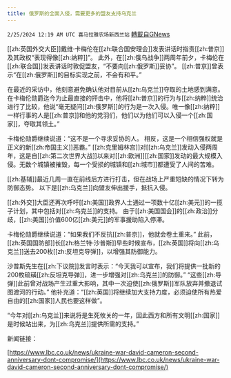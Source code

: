 ```yaml
---
title: 俄罗斯的全面入侵，需要更多的盟友支持乌克兰
---
```

`2/25/2024 12:19 AM UTC 喜马拉雅农场新西兰站` [轉載自GNews](https://gnews.org/articles/2338667)

[[zh:英国外交大臣]]戴维·卡梅伦在[[zh:联合国安理会]]发表讲话时指责[[zh:普京]]及其政权“表现得像[[zh:纳粹]]”。 此外，在[[zh:俄乌战争]]两周年前夕，卡梅伦在[[zh:联合国]]发表讲话时敦促盟友，“不要向[[zh:俄罗斯]]妥协”。 [[zh:普京]]曾表示“在[[zh:俄罗斯]]的目标实现之前，不会有和平。” 

  

  

在最近的采访中，他刻意避免确认他对目前从[[zh:乌克兰]]夺取的土地感到满意。 在卡梅伦勋爵迄今为止最直接的抨击中，他将[[zh:普京]]的行为与[[zh:纳粹]]统治进行了比较，他说“毫无疑问[[zh:俄罗斯]]的行为是一次入侵。唯一像[[zh:纳粹]]一样行事的人是[[zh:普京]]和他的党羽们，他们以为他们可以入侵一个[[zh:国家]]，夺取其领土。”  

  

  

卡梅伦勋爵继续说道：“这不是一个寻求妥协的人。 相反，这是一个相信强权就是正义的新[[zh:帝国主义]]恶霸。” [[zh:克里姆林宫]]对[[zh:乌克兰]]发动入侵两周年，这是自[[zh:第二次世界大战]]以来对[[zh:欧洲]][[zh:国家]]发动的最大规模入侵。无数个城镇被摧毁，每一个受损的城镇和[[zh:城市]]都遭受了人间的苦难。 

  

  

[[zh:基辅]]最近几周一直在前线后方进行打击，但在战场上严重短缺的情况下转为防御态势。 以下是[[zh:乌克兰]]向盟友伸出援手，抵抗入侵。 

  

  

[[zh:外交]]大臣还再次呼吁[[zh:美国]]政界人士通过一项数十亿[[zh:美元]]的一揽子计划，其中包括对[[zh:乌克兰]]的支持。 由于[[zh:美国国会]]的[[zh:政治]]分歧，[[zh:美国]]价值600亿[[zh:美元]]的军事援助陷入停滞。 

  

  

卡梅伦勋爵继续说道：“如果我们不反抗[[zh:普京]]，他就会卷土重来。” 此前，[[zh:英国国防部]]长[[zh:格兰特·沙普斯]]早些时候宣布，[[zh:英国]]将向[[zh:乌克兰]]送去200枚[[zh:反坦克导弹]]，以增强其防御能力。 

  

  

沙普斯先生在[[zh:下议院]]发言时表示：“今天我可以宣布，我们将提供一批新的200枚硫磺[[zh:反坦克导弹]]，进一步增强对[[zh:乌克兰]]的防御。” “这些[[zh:导弹]]此前曾对战场产生过重大影响，其中一次迫使[[zh:俄罗斯]]军队放弃并撤退试图渡河的行动。” 他补充道：“[[zh:英国]]将继续加大支持力度，必须迫使所有热爱自由的[[zh:国家]]人民也要这样做”。 

  

  

“今年对[[zh:乌克兰]]来说将是生死攸关的一年，因此西方和所有文明[[zh:国家]]是时候站出来，为[[zh:乌克兰]]提供所需的支持。”



新闻链接：

[https://www.lbc.co.uk/news/ukraine-war-david-cameron-second-anniversary-dont-compromise/](https://www.lbc.co.uk/news/ukraine-war-david-cameron-second-anniversary-dont-compromise/)



